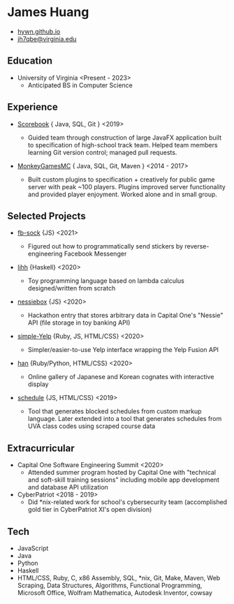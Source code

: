 James Huang
============
* <span class=contact><a href='https://hywn.github.io/'>hywn.github.io</a></span>
* <span class=contact><a href='mailto:jh7qbe@virginia.edu'>jh7qbe@virginia.edu</a></span>


Education
----------
* University of Virginia <Present - 2023>
	- Anticipated BS in Computer Science


Experience
-----------
* [Scorebook](https://github.com/hywn/Scorebook) { Java, SQL, Git } <2019>
	- Guided team through construction of large JavaFX application built to specification of high-school track team. Helped team members learning Git version control; managed pull requests.

* [MonkeyGamesMC](https://github.com/mogmc) { Java, SQL, Git, Maven } <2014 - 2017>
	- Built custom plugins to specification + creatively for public game server with peak ~100 players. Plugins improved server functionality and provided player enjoyment. Worked alone and in small group.

Selected Projects
------------------
* [fb-sock](https://odcy.github.io/fb-sock-writeup/) {JS} <2021>
	- Figured out how to programmatically send stickers by reverse-engineering Facebook Messenger

* [lihh](https://github.com/hywn/lihh) {Haskell} <2020>
	- Toy programming language based on lambda calculus designed/written from scratch

* [nessiebox](https://github.com/hywn/h-seee) {JS} <2020>
	- Hackathon entry that stores arbitrary data in Capital One's "Nessie" API (file storage in toy banking API)

* [simple-Yelp](https://github.com/hywn/simple-Yelp) {Ruby, JS, HTML/CSS} <2020>
	- Simpler/easier-to-use Yelp interface wrapping the Yelp Fusion API

* [han](https://hywn.github.io/han/cognates/) {Ruby/Python, HTML/CSS} <2020>
	- Online gallery of Japanese and Korean cognates with interactive display

* [schedule](http://hywn.github.io/sche/schedule?src=https://gist.githubusercontent.com/hywn/7e52ab8abe2ae75b04116ba36a20cfc2/raw/) {JS, HTML/CSS} <2019>
	- Tool that generates blocked schedules from custom markup language. Later extended into a tool that generates schedules from UVA class codes using scraped course data


Extracurricular
----------------
* Capital One Software Engineering Summit <2020>
	- Attended summer program hosted by Capital One with "technical and soft-skill training sessions" including mobile app development and database API utilization
* CyberPatriot <2018 - 2019>
	- Did *nix-related work for school's cybersecurity team (accomplished gold tier in CyberPatriot XI's open division)


Tech
-----
* JavaScript
* Java
* Python
* Haskell
* HTML/CSS, Ruby, C, x86 Assembly, SQL, *nix, Git, Make, Maven, Web Scraping, Data Structures, Algorithms, Functional Programming, Microsoft Office, Wolfram Mathematica, Autodesk Inventor, cowsay